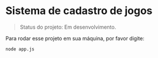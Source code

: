 # Sistema de cadastro de jogos

> Status do projeto: Em desenvolvimento.

Para rodar esse projeto em sua máquina, por favor digite:
```
node app.js
```
